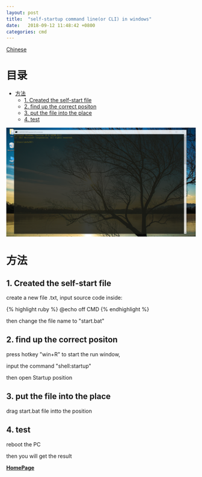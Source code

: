 ```yaml
---
layout: post
title:  "self-startup command line(or CLI) in windows"
date:   2018-09-12 11:48:42 +0800
categories: cmd
---
```


[Chinese](https://robin163.github.io/cmd/2018/09/06/start-cn.html)

# 目录

<!-- vim-markdown-toc GFM -->

* [方法](#方法)
	* [1. Created the self-start file](#1-created-the-self-start-file)
	* [2. find up the correct positon](#2-find-up-the-correct-positon)
	* [3. put the file into the place](#3-put-the-file-into-the-place)
	* [4. test](#4-test)

<!-- vim-markdown-toc -->

![pic1](https://github.com/Robin163/robin163.github.io/raw/master/css/cmd.PNG "backgroud")

# 方法
## 1. Created the self-start file
create a new file .txt, input source code inside:

{% highlight ruby %}
@echo off
CMD
{% endhighlight %}

then change the file name to "start.bat"
## 2. find up the correct positon
press hotkey "win+R" to start the run window,

input the command "shell:startup"

then open Startup position
## 3. put the file into the place
drag start.bat file intto the position

## 4. test
reboot the PC

then you will get the result

[**HomePage**](https://robin163.github.io/)

